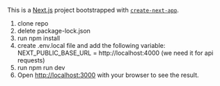 This is a [Next.js](https://nextjs.org/) project bootstrapped with [`create-next-app`](https://github.com/vercel/next.js/tree/canary/packages/create-next-app).

1. clone repo
2. delete package-lock.json
3. run npm install
4. create .env.local file and add the following variable: NEXT_PUBLIC_BASE_URL = http://localhost:4000 (we need it for api requests)
5. run npm run dev
6. Open [http://localhost:3000](http://localhost:3000) with your browser to see the result.


